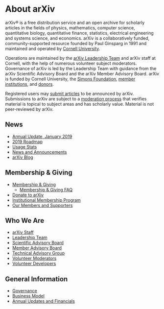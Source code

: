 # About arXiv

arXiv® is a free distribution service and an open archive for scholarly articles in the fields of physics, mathematics, computer science, quantitative biology, quantitative finance, statistics, electrical engineering and systems science, and economics. arXiv is a collaboratively funded, community-supported resource founded by Paul Ginsparg in 1991 and maintained and operated by [Cornell University](https://www.cornell.edu/). 

Operations are maintained by the [arXiv Leadership Team](/about/people/leadership_team) and arXiv staff at Cornell, with the help of numerous volunteer subject moderators. Governance of arXiv is led by the Leadership Team with guidance from the arXiv Scientific Advisory Board and the arXiv Member Advisory Board. arXiv is funded by Cornell University, the [Simons Foundation](https://www.simonsfoundation.org), [member institutions](/about/ourmembers), and [donors](/about/give).

Registered users may [submit articles](/help/submit) to be announced by arXiv. Submissions to arXiv are subject to a [moderation process](/help/moderation) that verifies material is topical to subject areas and has scholarly value. Material is not peer-reviewed by arXiv.

## News

- [Annual Update, January 2019](/about/reports/2019update)
- [2019 Roadmap](/about/reports/2019roadmap)
- [Usage Stats](/help/stats)
- [News and Announcements](/new)
- [arXiv Blog](https://blogs.cornell.edu/arxiv)


## Membership & Giving

- [Membership & Giving](/about/give)
  - [Membership & Giving FAQ](/help/support/faq)
- [Donate to arXiv](/about/donate)
- [Institutional Membership Program](/about/membership)
- [Our Members and Supporters](/about/ourmembers)


## Who We Are

- [arXiv Staff](people/staff)
- [Leadership Team](/people/leadership_team)
- [Scientific Advisory Board](people/scientific_ad_board)
- [Member Advisory Board](people/member_ad_board)
- [Technical Advisory Group](/about/people/technical_ad_group)
- [Volunteer Moderators](/moderators)
- [Volunteer Developers](people/developers)


## General Information

- [Governance](/about/governance)
- [Business Model](/about/reports-financials)
- [Annual Updates and Financials](/about/reports/index)

